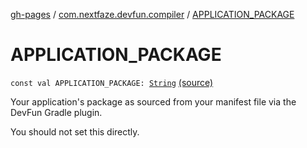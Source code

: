 [gh-pages](../index.md) / [com.nextfaze.devfun.compiler](index.md) / [APPLICATION_PACKAGE](./-a-p-p-l-i-c-a-t-i-o-n_-p-a-c-k-a-g-e.md)

# APPLICATION_PACKAGE

`const val APPLICATION_PACKAGE: `[`String`](https://kotlinlang.org/api/latest/jvm/stdlib/kotlin/-string/index.html) [(source)](https://github.com/NextFaze/dev-fun/tree/master/devfun-compiler/src/main/java/com/nextfaze/devfun/compiler/DevFunProcessor.kt#L163)

Your application's package as sourced from your manifest file via the DevFun Gradle plugin.

You should not set this directly.

